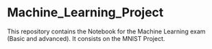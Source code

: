 # Machine_Learning_Project
This repository contains the Notebook for the Machine Learning exam (Basic and advanced). It consists on the MNIST Project.
